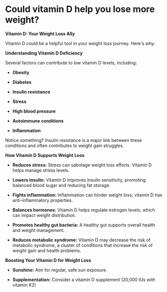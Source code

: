 # Could vitamin D help you lose more weight?

**Vitamin D: Your Weight Loss Ally**

Vitamin D could be a helpful tool in your weight loss journey. Here's why:

**Understanding Vitamin D Deficiency**

Several factors can contribute to low vitamin D levels, including:

- **Obesity**

- **Diabetes**

- **Insulin resistance**

- **Stress**

- **High blood pressure**

- **Autoimmune conditions**

- **Inflammation**

Notice something? Insulin resistance is a major link between these conditions and often contributes to weight gain struggles.

**How Vitamin D Supports Weight Loss**

- **Reduces stress:** Stress can sabotage weight loss efforts. Vitamin D helps manage stress levels.

- **Lowers insulin:** Vitamin D improves insulin sensitivity, promoting balanced blood sugar and reducing fat storage.

- **Fights inflammation:** Inflammation can hinder weight loss; vitamin D has anti-inflammatory properties.

- **Balances hormones:** Vitamin D helps regulate estrogen levels, which can impact weight distribution.

- **Promotes healthy gut bacteria:** A healthy gut supports overall health and weight management.

- **Reduces metabolic syndrome:** Vitamin D may decrease the risk of metabolic syndrome, a cluster of conditions that increase the risk of weight gain and health problems.

**Boosting Your Vitamin D for Weight Loss**

- **Sunshine:** Aim for regular, safe sun exposure.

- **Supplementation:** Consider a vitamin D supplement (20,000 IUs with vitamin K2)